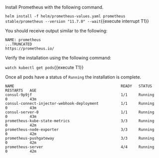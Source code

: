 
Install Prometheus with the following command.

`helm install -f helm/prometheus-values.yaml prometheus stable/prometheus --version "11.7.0" --wait`{{execute interrupt T1}}

You should receive output similar to the following:

```plaintext
NAME: prometheus
...TRUNCATED
https://prometheus.io/
```

Verify the installation using the following command:

`watch kubectl get pods`{{execute T1}}

Once all pods have a status of `Running` the installation is complete.

```plaintext
NAME                                                READY   STATUS    RESTARTS   AGE
consul-9p9jf                                        1/1     Running   0          43m
consul-connect-injector-webhook-deployment          1/1     Running   0          43m
consul-server-0                                     1/1     Running   0          43m
prometheus-kube-state-metrics                       3/3     Running   0          42m
prometheus-node-exporter                            3/3     Running   0          42m
prometheus-pushgateway                              3/3     Running   0          42m
prometheus-server                                   4/4     Running   0          42m
```
